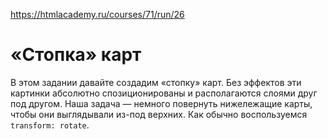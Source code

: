 https://htmlacademy.ru/courses/71/run/26
# «Стопка» карт

В этом задании давайте создадим «стопку» карт. Без эффектов эти картинки абсолютно спозиционированы и располагаются слоями друг под другом. Наша задача — немного повернуть нижележащие карты, чтобы они выглядывали из-под верхних. Как обычно воспользуемся  `transform: rotate`.